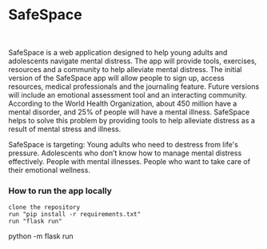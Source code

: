 # SafeSpace
<br />

SafeSpace is a web application designed to help young adults and adolescents navigate mental distress. The app will provide tools, exercises, resources and a community to help alleviate mental distress. The initial version of the SafeSpace app will allow people to sign up, access resources, medical professionals and the journaling feature. Future versions will include an emotional assessment tool and an interacting community.
According to the World Health Organization, about 450 million have a mental disorder, and 25% of people will have a mental illness. SafeSpace helps to solve this problem by providing tools to help alleviate distress as a result of mental stress and illness.

SafeSpace is targeting:
Young adults who need to destress from life's pressure.
Adolescents who don’t know how to manage mental distress effectively.
People with mental illnesses.
People who want to take care of their emotional wellness.

### How to run the app locally 
```
clone the repository 
run "pip install -r requirements.txt"
run "flask run"
```
python -m flask run

